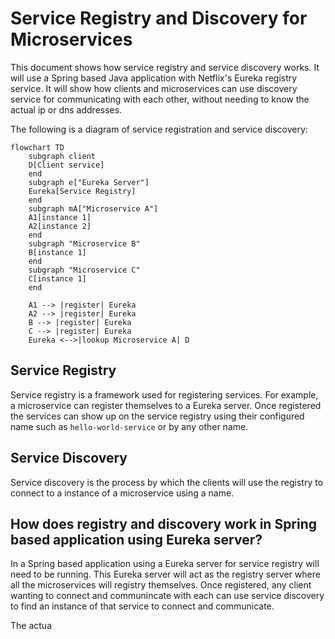 # Service Registry and Discovery for Microservices
This document shows how service registry and service discovery works.  It will use a Spring based Java application with Netflix's Eureka registry service.   It will show how clients and microservices can use discovery service for communicating with each other, without needing to know the actual ip or dns addresses.

The following is a diagram of service registration and service discovery:


```mermaid
flowchart TD
    subgraph client
    D[Client service] 
    end
    subgraph e["Eureka Server"]
    Eureka[Service Registry]
    end
    subgraph mA["Microservice A"]
    A1[instance 1]
    A2[instance 2]
    end
    subgraph "Microservice B"
    B[instance 1]
    end
    subgraph "Microservice C"
    C[instance 1]
    end
    
    A1 --> |register| Eureka
    A2 --> |register| Eureka
    B --> |register| Eureka
    C --> |register| Eureka
    Eureka <-->|lookup Microservice A| D

``` 
    

## Service Registry
Service registry is a framework used for registering services.  For example, a microservice can register themselves to a Eureka server.  Once registered the services can show up on the service registry using their configured name such as `hello-world-service` or by any other name. 

## Service Discovery
Service discovery is the process by which the clients will use the registry to connect to a instance of a microservice using a name.


## How does registry and discovery work in Spring based application using Eureka server?
In a Spring based application using a Eureka server for service registry will need to be running.
This Eureka server will act as the registry server where all the microservices will registry themselves.  Once registered, any client wanting to connect and communincate with each can use service discovery to find an instance of that service to connect and communicate.  

The actua




